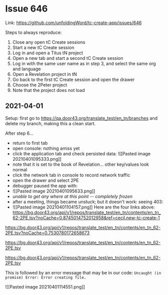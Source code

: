 # Issue 646

Link: https://github.com/unfoldingWord/tc-create-app/issues/646

Steps to always reproduce:

1.  Close any open tC Create sessions
2.  Start a new tC Create session
3.  Log in and open a Titus tN project
4.  Open a new tab and start a second tC Create session
5.  Log in with the same user name as in step 3, and select the same org and language
6.  Open a Revelation project in tN
7.  Go back to the first tC Create session and open the drawer
8.  Choose the 2Peter project
9.  Note that the project does not load

## 2021-04-01

Setup: first go to https://qa.door43.org/translate_test/en_tn/branches
and delete my branch, making this a clean start.


After step 6...
- return to first tab
- open console: nothing amiss yet
- click the application tab and check persisted data:
![[Pasted image 20210401095333.png]]
- note that it is set to the book of Revelation... other key/values look normal
- click the network tab in console to record network traffic
- open the drawer and select 2PE
- debugger paused the app with:
- ![[Pasted image 20210401095633.png]]
- *unable to get any where at this point -- completely frozen*
- after a meeting, things became unstuck; but it doesn't work: seeing 403:
- ![[Pasted image 20210401104157.png]]
Here are the four links above:
https://bg.door43.org/api/v1/repos/translate_test/en_tn/contents/en_tn_62-2PE.tsv?noCache=0.8745014752012958&ref=cecil.new-tc-create-1

https://bg.door43.org/api/v1/repos/translate_test/en_tn/contents/en_tn_62-2PE.tsv?noCache=0.7530780172658673

https://bg.door43.org/api/v1/repos/translate_test/en_tn/contents/en_tn_62-2PE.tsv

https://bg.door43.org/api/v1/repos/translate_test/en_tn/contents/en_tn_62-2PE.tsv

This is followed by an error message that may be in our code:
`Uncaught (in promise) Error: Error creating file.`

![[Pasted image 20210401114551.png]]

